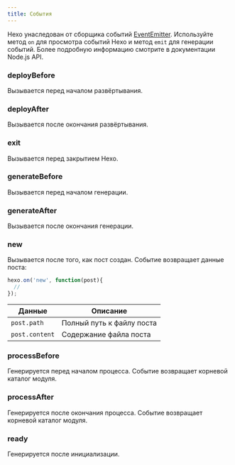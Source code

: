 ```yaml
---
title: События
---
```

Hexo унаследован от сборщика событий [EventEmitter]. Используйте метод `on` для просмотра событий Hexo и метод `emit` для генерации событий. Более подробную информацию смотрите в документации Node.js API.

### deployBefore

Вызывается перед началом развёртывания.

### deployAfter

Вызывается после окончания развёртывания.

### exit

Вызывается перед закрытием Hexo.

### generateBefore

Вызывается перед началом генерации.

### generateAfter

Вызывается после окончания генерации.

### new

Вызывается после того, как пост создан. Событие возвращает данные поста:

``` js
hexo.on('new', function(post){
  //
});
```

Данные | Описание
--- | ---
`post.path` | Полный путь к файлу поста
`post.content` | Содержание файла поста

### processBefore

Генерируется перед началом процесса. Событие возвращает корневой каталог модуля.

### processAfter

Генерируется после окончания процесса. Событие возвращает корневой каталог модуля.

### ready

Генерируется после инициализации.

[EventEmitter]: https://nodejs.org/dist/latest/docs/api/events.html
